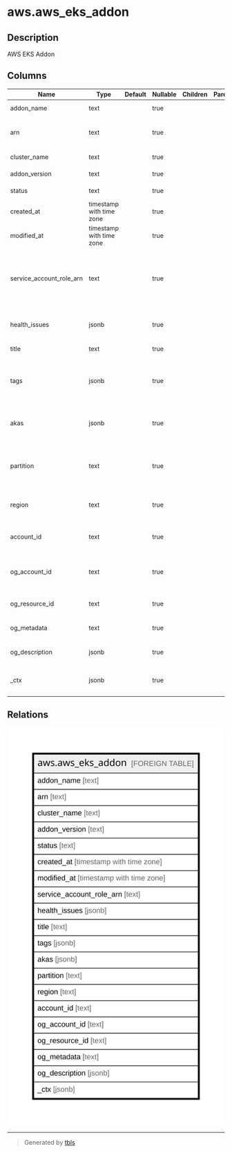 # aws.aws_eks_addon

## Description

AWS EKS Addon

## Columns

| Name | Type | Default | Nullable | Children | Parents | Comment |
| ---- | ---- | ------- | -------- | -------- | ------- | ------- |
| addon_name | text |  | true |  |  | The name of the add-on. |
| arn | text |  | true |  |  | The Amazon Resource Name (ARN) of the add-on. |
| cluster_name | text |  | true |  |  | The name of the cluster. |
| addon_version | text |  | true |  |  | The version of the add-on. |
| status | text |  | true |  |  | The status of the add-on. |
| created_at | timestamp with time zone |  | true |  |  | The date and time that the add-on was created. |
| modified_at | timestamp with time zone |  | true |  |  | The date and time that the add-on was last modified. |
| service_account_role_arn | text |  | true |  |  | The Amazon Resource Name (ARN) of the IAM role that is bound to the Kubernetes service account used by the add-on. |
| health_issues | jsonb |  | true |  |  | An object that represents the add-on's health issues. |
| title | text |  | true |  |  | Title of the resource. |
| tags | jsonb |  | true |  |  | The metadata that you apply to the cluster to assist with categorization and organization. |
| akas | jsonb |  | true |  |  | Array of globally unique identifier strings (also known as) for the resource. |
| partition | text |  | true |  |  | The AWS partition in which the resource is located (aws, aws-cn, or aws-us-gov). |
| region | text |  | true |  |  | The AWS Region in which the resource is located. |
| account_id | text |  | true |  |  | The AWS Account ID in which the resource is located. |
| og_account_id | text |  | true |  |  | The Platform Account ID in which the resource is located. |
| og_resource_id | text |  | true |  |  | The unique ID of the resource in opengovernance. |
| og_metadata | text |  | true |  |  | Platform Metadata of the AWS resource. |
| og_description | jsonb |  | true |  |  | The full model description of the resource |
| _ctx | jsonb |  | true |  |  | Steampipe context in JSON form, e.g. connection_name. |

## Relations

![er](aws.aws_eks_addon.svg)

---

> Generated by [tbls](https://github.com/k1LoW/tbls)
